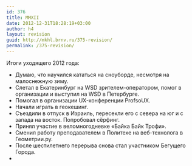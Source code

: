 ```yaml
---
id: 376
title: MMXII
date: 2012-12-31T18:28:19+03:00
author: h4
layout: revision
guid: http://mkhl.brnv.ru/375-revision/
permalink: /375-revision/
---
```

Итоги уходящего 2012 года:

  * Думаю, что научился кататься на сноуборде, несмотря на малоснежную зиму.
  * Слетал в Екатеринбург на WSD зрителем-оператором, помог в организации и выступил на WSD в Петербурге.
  * Помогал в организации UX-конференции ProfsoUX.
  * Начали играть в геокешинг.
  * Съездили в отпуск в Израиль, пересекли его с севера на юг и с запада на восток. Попробовал сёрфинг.
  * Принял участие в веломногодневке «Байка Байк Трофи».
  * Сменил работу преподавателем в Политехе на веб-технолога в Геометрии.ру.
  * После шестилетнего перерыва снова стал участником Бегущего Города.
  *